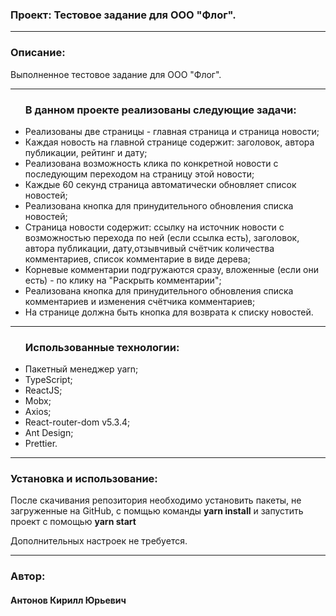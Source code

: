 <h3>Проект: Тестовое задание для ООО "Флог".</h3> 


<hr/>

<h3>Описание:</h3>
<p>Выполненное тестовое задание для ООО "Флог".</p>

<hr/>

<ul>
  <h3>В данном проекте реализованы следующие задачи:</h3>
  <li>Реализованы две страницы - главная страница и страница новости;</li>
  <li>Каждая новость на главной странице содержит: заголовок, автора публикации, рейтинг и дату;</li>
  <li>Реализована возможность клика по конкретной новости с последующим переходом на страницу этой новости;</li>
  <li>Каждые 60 секунд страница автоматически обновляет список новостей;</li>
  <li>Реализована кнопка для принудительного обновления списка новостей;</li>
  <li>Страница новости содержит: ссылку на источник новости с возможностью перехода по ней (если ссылка есть), заголовок, автора публикации, дату,отзывчивый счётчик количества комментариев, список комментарие в виде дерева; </li>
  <li>Корневые комментарии подгружаются сразу, вложенные (если они есть) - по клику на "Раскрыть комментарии";</li>
  <li>Реализована кнопка для принудительного обновления списка комментариев и изменения счётчика комментариев;</li>
  <li>На странице должна быть кнопка для возврата к списку новостей.</li>
</ul>

<hr/>

<ul>
  <h3>Использованные технологии:</h3>
  <li>Пакетный менеджер yarn;</li>
  <li>TypeScript;</li>
  <li>ReactJS;</li>
  <li>Mobx;</li>
  <li>Axios;</li>
  <li>React-router-dom v5.3.4;</li>
  <li>Ant Design;</li>
  <li>Prettier.</li>


</ul>

<hr/>

<h3>Установка и использование:</h3>
<p>После скачивания репозитория необходимо установить пакеты, не загруженные на GitHub, c помщью команды <strong>yarn install</strong> и запустить проект с помощью <strong>yarn start</strong> 
<p>Дополнительных настроек не требуется.</p>
</p>



<hr/>

<h3>Автор:</h3>
<h4>Антонов Кирилл Юрьевич </h4>


 
 
